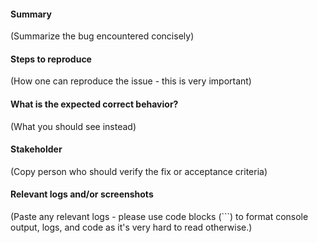 #### Summary
(Summarize the bug encountered concisely)


#### Steps to reproduce
(How one can reproduce the issue - this is very important)


#### What is the expected correct behavior?
(What you should see instead)


#### Stakeholder
(Copy person who should verify the fix or acceptance criteria)


#### Relevant logs and/or screenshots
(Paste any relevant logs - please use code blocks (```) to format console output,
logs, and code as it's very hard to read otherwise.)

